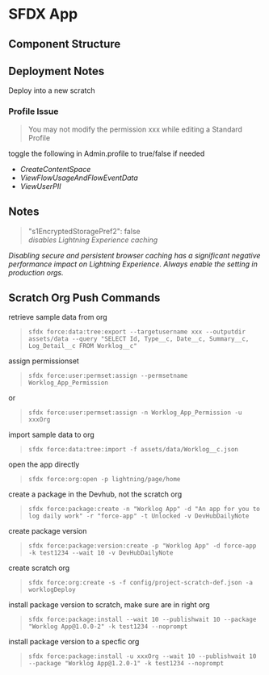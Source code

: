 # SFDX App

## Component Structure

## Deployment Notes

Deploy into a new scratch

### Profile Issue

> You may not modify the permission xxx while editing a Standard Profile  

toggle the following in Admin.profile to true/false if needed

* _CreateContentSpace_  
* _ViewFlowUsageAndFlowEventData_  
* _ViewUserPII_  

## Notes

> "s1EncryptedStoragePref2": false  
_disables Lightning Experience caching_  

_Disabling secure and persistent browser caching has a significant negative performance impact on Lightning Experience. Always enable the setting in production orgs._

## Scratch Org Push Commands  

retrieve sample data from org  
> `sfdx force:data:tree:export --targetusername xxx --outputdir assets/data --query "SELECT Id, Type__c, Date__c, Summary__c, Log_Detail__c FROM Worklog__c"`  

assign permissionset  
> `sfdx force:user:permset:assign --permsetname Worklog_App_Permission`  

or  

> `sfdx force:user:permset:assign -n Worklog_App_Permission -u xxxOrg`  

import sample data to org  
> `sfdx force:data:tree:import -f assets/data/Worklog__c.json`  

open the app directly  
> `sfdx force:org:open -p lightning/page/home`  

create a package in the Devhub, not the scratch org  
> `sfdx force:package:create -n "Worklog App" -d "An app for you to log daily work" -r "force-app" -t Unlocked -v DevHubDailyNote`  

create package version  
> `sfdx force:package:version:create -p "Worklog App" -d force-app -k test1234 --wait 10 -v DevHubDailyNote`  

create scratch org  
> `sfdx force:org:create -s -f config/project-scratch-def.json -a worklogDeploy`  

install package version to scratch, make sure are in right org  
> `sfdx force:package:install --wait 10 --publishwait 10 --package "Worklog App@1.0.0-2" -k test1234 --noprompt`  

install package version to a specfic org  
> `sfdx force:package:install -u xxxOrg --wait 10 --publishwait 10 --package "Worklog App@1.2.0-1" -k test1234 --noprompt`  
